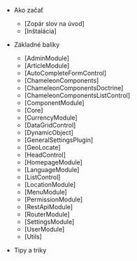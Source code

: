 - Ako začať
  - [Zopár slov na úvod]
  - [Inštalácia]

- Základné balíky
  - [AdminModule]
  - [ArticleModule]
  - [AutoCompleteFormControl]
  - [ChameleonComponents]
  - [ChameleonComponentsDoctrine]
  - [ChameleonComponentsListControl]
  - [ComponentModule]
  - [Core]
  - [CurrencyModule]
  - [DataGridControl]
  - [DynamicObject]
  - [GeneralSettingsPlugin]
  - [GeoLocate]
  - [HeadControl]
  - [HomepageModule]
  - [LanguageModule]
  - [ListControl]
  - [LocationModule]
  - [MenuModule]
  - [PermissionModule]
  - [RestApiModule]
  - [RouterModule]
  - [SettingsModule]
  - [UserModule]
  - [Utils]

- Tipy a triky